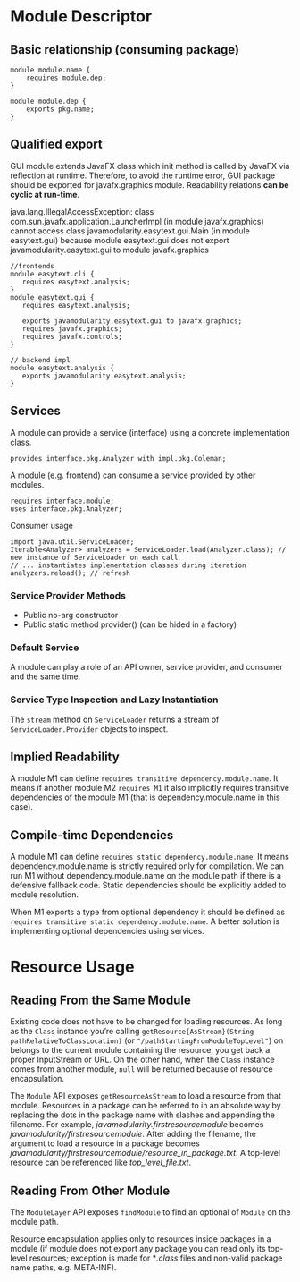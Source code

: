 # Module Descriptor

## Basic relationship (consuming package)
```
module module.name {
    requires module.dep;
}

module module.dep {
    exports pkg.name;
}
```

## Qualified export
GUI module extends JavaFX class which init method is called by JavaFX via reflection at runtime. Therefore, to avoid the runtime error, GUI package should be exported for javafx.graphics module. Readability relations **can be cyclic at run-time**.

java.lang.IllegalAccessException: class com.sun.javafx.application.LauncherImpl (in module javafx.graphics) cannot access class javamodularity.easytext.gui.Main (in module easytext.gui) because module easytext.gui does not export javamodularity.easytext.gui to module javafx.graphics

```
//frontends
module easytext.cli {
   requires easytext.analysis;
}
module easytext.gui {
   requires easytext.analysis;
   
   exports javamodularity.easytext.gui to javafx.graphics;
   requires javafx.graphics;
   requires javafx.controls;
}

// backend impl
module easytext.analysis {
   exports javamodularity.easytext.analysis;
}
```

## Services
A module can provide a service (interface) using a concrete implementation class.
```
provides interface.pkg.Analyzer with impl.pkg.Coleman;
```

A module (e.g. frontend) can consume a service provided by other modules.
```
requires interface.module;
uses interface.pkg.Analyzer;
```

Consumer usage
```
import java.util.ServiceLoader;
Iterable<Analyzer> analyzers = ServiceLoader.load(Analyzer.class); // new instance of ServiceLoader on each call
// ... instantiates implementation classes during iteration
analyzers.reload(); // refresh
```
### Service Provider Methods
* Public no-arg constructor
* Public static method provider() (can be hided in a factory)

### Default Service
A module can play a role of an API owner, service provider, and consumer and the same time.

### Service Type Inspection and Lazy Instantiation
The `stream` method on `ServiceLoader` returns a stream of `ServiceLoader.Provider` objects to inspect.

## Implied Readability
A module M1 can define `requires transitive dependency.module.name`. It means if another module M2 `requires M1` it also implicitly requires transitive dependencies of the module M1 (that is dependency.module.name in this case).

## Compile-time Dependencies
A module M1 can define `requires static dependency.module.name`. It means dependency.module.name is strictly required only for compilation. We can run M1 without dependency.module.name on the module path if there is a defensive fallback code. Static dependencies should be explicitly added to module resolution.

When M1 exports a type from optional dependency it should be defined as `requires transitive static dependency.module.name`. A better solution is implementing optional dependencies using services.

# Resource Usage

## Reading From the Same Module
Existing code does not have to be changed for loading resources. As long as the `Class` instance you’re calling `getResource{AsStream}(String pathRelativeToClassLocation)` (or `"/pathStartingFromModuleTopLevel"`) on belongs to the current module containing the resource, you get back a proper InputStream or URL. On the other hand, when the `Class` instance comes from another module, `null` will be returned because of resource encapsulation.

The `Module` API exposes `getResourceAsStream` to load a resource from that module. Resources in a package can be referred to in an absolute way by replacing the dots in the package name with slashes and appending the filename. For example, *javamodularity.firstresourcemodule* becomes *javamodularity/firstresourcemodule*. After adding the filename, the argument to load a resource in a package becomes *javamodularity/firstresourcemodule/resource_in_package.txt*. A top-level resource can be referenced like *top_level_file.txt*.

## Reading From Other Module
The `ModuleLayer` API exposes `findModule` to find an optional of `Module` on the module path.

Resource encapsulation applies only to resources inside packages in a module (if module does not export any package you can read only its top-level resources; exception is made for **.class* files and non-valid package name paths, e.g. META-INF).
